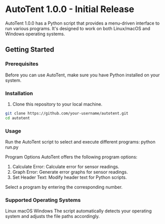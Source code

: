 # AutoTent 1.0.0 - Initial Release

AutoTent 1.0.0 has a Python script that provides a menu-driven interface to run various programs. It's designed to work on both Linux/macOS and Windows operating systems.

## Getting Started

### Prerequisites

Before you can use AutoTent, make sure you have Python installed on your system.

### Installation

1. Clone this repository to your local machine.

```bash
git clone https://github.com/your-username/autotent.git
cd autotent
```
### Usage
Run the AutoTent script to select and execute different programs:
python run.py

Program Options
AutoTent offers the following program options:

1. Calculate Error: Calculate error for sensor readings.
2. Graph Error: Generate error graphs for sensor readings.
3. Set Header Text: Modify header text for Python scripts.

Select a program by entering the corresponding number.

### Supported Operating Systems
Linux
macOS
Windows
The script automatically detects your operating system and adjusts the file paths accordingly.

